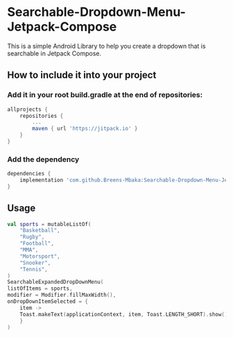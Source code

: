 # Searchable-Dropdown-Menu-Jetpack-Compose

This is a simple Android Library to help you create a dropdown that is searchable in Jetpack Compose.

## How to include it into your project
### Add it in your root build.gradle at the end of repositories:
```gradle
allprojects {
    repositories {
        ...
        maven { url 'https://jitpack.io' }
    }
}
```

### Add the dependency
```gradle
dependencies {
    implementation 'com.github.Breens-Mbaka:Searchable-Dropdown-Menu-Jetpack-Compose:0.1.0-beta01'
}
```

## Usage
``` Kotlin
val sports = mutableListOf(
    "Basketball",
    "Rugby",
    "Football",
    "MMA",
    "Motorsport",
    "Snooker",
    "Tennis",
)
SearchableExpandedDropDownMenu(
listOfItems = sports,
modifier = Modifier.fillMaxWidth(),
onDropDownItemSelected = {
    item ->
    Toast.makeText(applicationContext, item, Toast.LENGTH_SHORT).show()
    }
)
```
